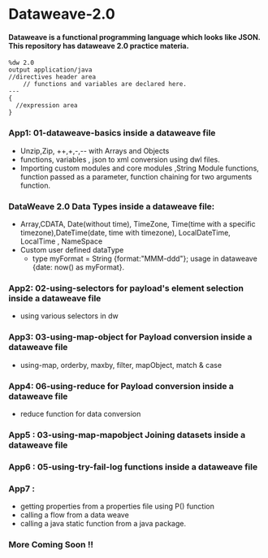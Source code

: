 # Dataweave-2.0

#### Dataweave is a functional programming language which looks like JSON. This repository has dataweave 2.0 practice materia.

```
%dw 2.0
output application/java
//directives header area
	// functions and variables are declared here.
---
{
  //expression area
}
```

### App1: 01-dataweave-basics inside a dataweave file
* Unzip,Zip, ++,+,-,-- with Arrays and Objects
* functions, variables , json to xml conversion using dwl files.
* Importing custom modules and core modules ,String Module functions, function passed as a parameter, function chaining for two arguments function.
### DataWeave 2.0 Data Types inside a dataweave file:
* Array,CDATA, Date(without time), TimeZone, Time(time with a specific timezone),DateTime(date, time with timezone), LocalDateTime, LocalTime , NameSpace
* Custom user defined dataType
	* type myFormat = String {format:"MMM-ddd"}; usage in dataweave {date: now() as myFormat}.
### App2: 02-using-selectors for payload's element selection inside a dataweave file
* using various selectors in dw
### App3: 03-using-map-object  for Payload conversion inside a dataweave file
* using-map, orderby, maxby, filter, mapObject, match & case 
### App4: 06-using-reduce  for Payload conversion inside a dataweave file
* reduce function for data conversion
### App5 : 03-using-map-mapobject Joining datasets inside a dataweave file
### App6 : 05-using-try-fail-log functions inside a dataweave file
### App7 : 
* getting properties from a properties file using P() function
* calling a flow from a data weave
* calling a java static function from a java package.
### More Coming Soon !!
